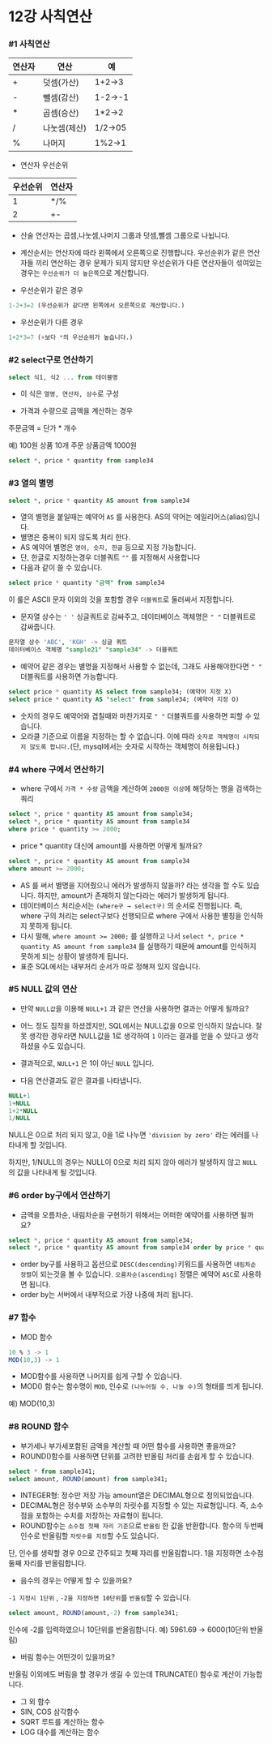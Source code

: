 # 12강 사칙연산	

### #1 사칙연산	

|연산자|연산|예|	
|------|---|---|	
|+|덧셈(가산)|1+2->3|	
|-|뺄셈(감산)|1-2->-1|	
|*|곱셈(승산)|1*2->2|	
|/|나눗셈(제산)|1/2->05|	
|%|나머지|1%2->1|	

- 연산자 우선순위	

|우선순위|연산자|	
|------|---|	
|1|*/%|	
|2|+-|	

- 산술 연산자는 곱셈,나눗셈,나머지 그룹과 덧셈,뺄셈 그룹으로 나뉩니다.	
- 계산순서는 연산자에 따라 왼쪽에서 오른쪽으로 진행합니다. 우선순위가 같은 연산자들 끼리 연산하는 경우 문제가 되지 않지만 우선순위가 다른 연산자들이 섞여있는 경우는 `우선순위가 더 높은쪽`으로 계산합니다.	

- 우선순위가 같은 경우	

```sql	
1-2+3=2 (우선순위가 같다면 왼쪽에서 오른쪽으로 계산합니다.)	
```	

- 우선순위가 다른 경우	

```sql	
1+2*3=7 (+보다 *의 우선순위가 높습니다.)	
```	

### #2 select구로 연산하기	

```sql	
select 식1, 식2 ... from 테이블명	
```	

- 이 식은 `열명, 연산자, 상수`로 구성	

- 가격과 수량으로 금액을 계산하는 경우	

주문금액 = 단가 * 개수	

예) 100원 상품 10개 주문 상품금액 1000원	

```sql	
select *, price * quantity from sample34	
```	

### #3 열의 별명	

```sql	
select *, price * quantity AS amount from sample34	
```	

- 열의 별명을 붙일때는 예약어 `AS` 를 사용한다. AS의 약어는 에일리어스(alias)입니다.	
- 별명은 중복이 되지 않도록 처리 한다.	
- AS 예약어 별명은 `영어, 숫자, 한글` 등으로 지정 가능합니다.	
- 단, 한글로 지정하는경우 더블쿼트 `""` 를 지정해서 사용합니다	
- 다음과 같이 쓸 수 있습니다.	

```sql	
select price * quantity "금액" from sample34	
```	

이 룰은 ASCII 문자 이외의 것을 포함할 경우 `더블쿼트`로 둘러싸서 지정합니다.	

- 문자열 상수는 `' '` 싱글쿼트로 감싸주고, 데이터베이스 객체명은 `" "` 더블쿼트로 감싸줍니다.	

```sql	
문자열 상수 'ABC', 'KGH' -> 싱글 쿼트	
데이터베이스 객체명 "sample21" "sample34" -> 더블쿼트	
```	

- 예약어 같은 경우는 별명을 지정해서 사용할 수 없는데, 그래도 사용해야한다면 `" "` 더블쿼트를 사용하면 가능합니다.	

```sql	
select price * quantity AS select from sample34; (예약어 지정 X)	
select price * quantity AS "select" from sample34; (예약어 지정 O)	
```	

- 숫자의 경우도 예약어와 겹칠때와 마찬가지로 `" "` 더블쿼트를 사용하면 피할 수 있습니다.	
- 오라클 기준으로 이름을 지정하는 할 수 없습니다. 이에 따라 `숫자로 객체명이 시작되지 않도록 합니다.`(단, mysql에서는 숫자로 시작하는 객체명이 허용됩니다.)	

### #4 where 구에서 연산하기	

- where 구에서 `가격 * 수량` 금액을 계산하여 `2000원 이상`에 해당하는 행을 검색하는 쿼리	

```sql	
select *, price * quantity AS amount from sample34;	
select *, price * quantity AS amount from sample34	
where price * quantity >= 2000;	
```	

- price * quantity 대신에 amount를 사용하면 어떻게 될까요?	

```sql	
select *, price * quantity AS amount from sample34	
where amount >= 2000;	
```	

- AS 를 써서 별명을 지어줬으니 에러가 발생하지 않을까? 라는 생각을 할 수도 있습니다. 하지만, amount가 존재하지 않는다라는 에러가 발생하게 됩니다.	
- 데이터베이스 처리순서는 `(where구 → select구)` 의 순서로 진행됩니다. 즉, where 구의 처리는 select구보다 선행되므로 where 구에서 사용한 별칭을 인식하지 못하게 됩니다.	
- 다시 말해, `where amount >= 2000;` 를 실행하고 나서 `select *, price * quantity AS amount from sample34` 를 실행하기 때문에 amount를 인식하지 못하게 되는 상황이 발생하게 됩니다.	
- 표준 SQL에서는 내부처리 순서가 따로 정해져 있지 않습니다.	

### #5 NULL 값의 연산	

- 만약 `NULL값`을 이용해 `NULL+1` 과 같은 연산을 사용하면 결과는 어떻게 될까요?	
- 어느 정도 짐작을 하셨겠지만, SQL에서는 NULL값을 0으로 인식하지 않습니다. 잘못 생각한 경우라면 NULL값을 1로 생각하여 `1` 이라는 결과를 얻을 수 있다고 생각하셨을 수도 있습니다.	
- 결과적으로, `NULL+1` 은 1이 아닌 `NULL` 입니다.	

- 다음 연산결과도 같은 결과를 나타냅니다.	

```sql	
NULL+1	
1+NULL	
1+2*NULL	
1/NULL	
```	

NULL은 0으로 처리 되지 않고, 0을 1로 나누면 `'division by zero'` 라는 에러를 나타내게 할 것입니다.	

하지만, 1/NULL의 경우는 NULL이 0으로 처리 되지 않아 에러가 발생하지 않고 `NULL` 의 값을 나타내게 될 것입니다.	

### #6 order by구에서 연산하기	

- 금액을 오름차순, 내림차순을 구현하기 위해서는 어떠한  예약어를 사용하면 될까요?	

```sql	
select *, price * quantity AS amount from sample34;	
select *, price * quantity AS amount from sample34 order by price * quantity DESC;	
```	

- order by구를 사용하고 옵션으로 `DESC(descending)`키워드를 사용하면 `내림차순 정렬`이 되는것을 볼 수 있습니다. `오름차순(ascending)` 정렬은 예약어 `ASC`로 사용하면 됩니다.	
- order by는 서버에서 내부적으로 가장 나중에 처리 됩니다.	

### #7 함수	

- MOD 함수	

```sql	
10 % 3 -> 1	
MOD(10,3) -> 1	
```	

- MOD함수를 사용하면 나머지를 쉽게 구할 수 있습니다.	
- MOD() 함수는 함수명이 `MOD`, 인수로 `(나누어질 수, 나눌 수)`의 형태를 띄게 됩니다.	

예) MOD(10,3) 	

### #8 ROUND 함수	

- 부가세나 부가세포함된 금액을 계산할 때 어떤 함수를 사용하면 좋을까요?	
- ROUND()함수를 사용하면 단위를 고려한 반올림 처리를 손쉽게 할 수 있습니다.	

```sql	
select * from sample341;	
select amount, ROUND(amount) from sample341;	
```	

- INTEGER형: 정수만 저장 가능 amount열은 DECIMAL형으로 정의되었습니다.	
- DECIMAL형은 정수부와 소수부의 자릿수를 지정할 수 있는 자료형입니다. 즉, 소수점을 포함하는 수치를 저장하는 자료형이 됩니다.	
- ROUND함수는 `소수점 첫째 자리 기준`으로 `반올림` 한 값을 반환합니다. 함수의 두번째 인수로 반올림할 `자릿수를 지정`할 수도 있습니다.	

단, 인수를 생략할 경우 0으로 간주되고 첫째 자리를 반올림합니다. 1을 지정하면 소수점 둘째 자리를 반올림합니다.	

- 음수의 경우는 어떻게 할 수 있을까요?	

 `-1 지정시 1단위` , `-2을 지정하면 10단위`를 `반올림`할 수 있습니다.	

```sql	
select amount, ROUND(amount,-2) from sample341;	
```	

인수에 -2를 입력하였으니 10단위를 반올림합니다. 예) 5961.69 → 6000(10단위 반올림)	

- 버림 함수는 어떤것이 있을까요?	

반올림 이외에도 버림을 할 경우가 생길 수 있는데 TRUNCATE() 함수로 계산이 가능합니다.	

- 그 외 함수	
- SIN, COS 삼각함수	
- SQRT 루트를 계산하는 함수	
- LOG 대수를 계산하는 함수	
